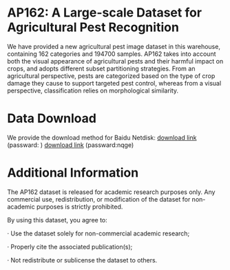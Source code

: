 # AP162: A Large-scale Dataset for Agricultural Pest Recognition


We have provided a new agricultural pest image dataset in this warehouse, containing 162 categories and 194700 samples. AP162 takes into account both the visual appearance of agricultural pests and their harmful impact on crops, and adopts different subset partitioning strategies. From an agricultural perspective, pests are categorized based on the type of crop damage they cause to support targeted pest control, whereas from a visual perspective, classification relies on morphological similarity.

# Data Download
We provide the download method for Baidu Netdisk: 
[download link](https://pan.baidu.com/s/1hcavdbmxyUHlPbcRxAssyg) (passward:  )
[download link](https://pan.baidu.com/s/1IdgNWPZ_42_sPXWck_wiaA) (passward:nqge)


# Additional Information
The AP162 dataset is released for academic research purposes only. Any commercial use, redistribution, or modification of the dataset for non-academic purposes is strictly prohibited.

By using this dataset, you agree to:

· Use the dataset solely for non-commercial academic research;

· Properly cite the associated publication(s);

· Not redistribute or sublicense the dataset to others.
